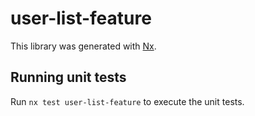 # user-list-feature

This library was generated with [Nx](https://nx.dev).

## Running unit tests

Run `nx test user-list-feature` to execute the unit tests.
